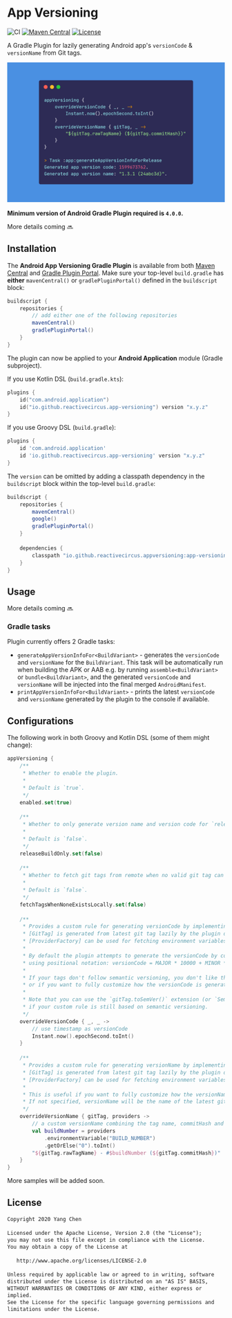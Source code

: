 # App Versioning

![CI](https://github.com/ReactiveCircus/app-versioning/workflows/CI/badge.svg)
[![Maven Central](https://maven-badges.herokuapp.com/maven-central/io.github.reactivecircus.appversioning/app-versioning-gradle-plugin/badge.svg)](https://search.maven.org/search?q=g:io.github.reactivecircus.appversioning)
[![License](https://img.shields.io/badge/License-Apache%202.0-blue.svg)](https://opensource.org/licenses/Apache-2.0)

A Gradle Plugin for lazily generating Android app's `versionCode` & `versionName` from Git tags.

![App Versioning](docs/images/sample.png)

**Minimum version of Android Gradle Plugin required is `4.0.0`.**

More details coming :soon:

## Installation

The **Android App Versioning Gradle Plugin** is available from both [Maven Central](https://search.maven.org/artifact/io.github.reactivecircus.appversioning/app-versioning-gradle-plugin) and [Gradle Plugin Portal](https://plugins.gradle.org/plugin/io.github.reactivecircus.app-versioning). Make sure your top-level `build.gradle` has **either** `mavenCentral()` or `gradlePluginPortal()` defined in the `buildscript` block:

```groovy
buildscript {
    repositories {
        // add either one of the following repositories
        mavenCentral()
        gradlePluginPortal()
    }
}
```

The plugin can now be applied to your **Android Application** module (Gradle subproject).

If you use Kotlin DSL (`build.gradle.kts`):

```kotlin
plugins {
    id("com.android.application")
    id("io.github.reactivecircus.app-versioning") version "x.y.z"
}
```

If you use Groovy DSL (`build.gradle`):

```groovy
plugins {
    id 'com.android.application'
    id 'io.github.reactivecircus.app-versioning' version "x.y.z"
}
```

The `version` can be omitted by adding a classpath dependency in the `buildscript` block within the top-level `build.gradle`:

```groovy
buildscript {
    repositories {
        mavenCentral()
        google()
        gradlePluginPortal()
    }

    dependencies {
        classpath "io.github.reactivecircus.appversioning:app-versioning-gradle-plugin:x.y.z"
    }
}
```

## Usage

More details coming :soon:

### Gradle tasks

Plugin currently offers 2 Gradle tasks:

- `generateAppVersionInfoFor<BuildVariant>` - generates the `versionCode` and `versionName` for the `BuildVariant`. This task will be automatically run when building the APK or AAB e.g. by running `assemble<BuildVariant>` or `bundle<BuildVariant>`, and the generated `versionCode` and `versionName` will be injected into the final merged `AndroidManifest`.
- `printAppVersionInfoFor<BuildVariant>` - prints the latest `versionCode` and `versionName` generated by the plugin to the console if available.

## Configurations

The following work in both Groovy and Kotlin DSL (some of them might change):

```kotlin
appVersioning {
    /**
     * Whether to enable the plugin.
     *
     * Default is `true`.
     */
    enabled.set(true)

    /**
     * Whether to only generate version name and version code for `release` builds.
     *
     * Default is `false`.
     */
    releaseBuildOnly.set(false)

    /**
     * Whether to fetch git tags from remote when no valid git tag can be found locally.
     *
     * Default is `false`.
     */
    fetchTagsWhenNoneExistsLocally.set(false)

    /**
     * Provides a custom rule for generating versionCode by implementing a [GitTag], [ProviderFactory] -> Int lambda.
     * [GitTag] is generated from latest git tag lazily by the plugin during task execution.
     * [ProviderFactory] can be used for fetching environment variables, Gradle and system properties.
     *
     * By default the plugin attempts to generate the versionCode by converting a SemVer compliant tag to an integer
     * using positional notation: versionCode = MAJOR * 10000 + MINOR * 100 + PATCH
     *
     * If your tags don't follow semantic versioning, you don't like the default formula used to convert a SemVer tag to versionCode,
     * or if you want to fully customize how the versionCode is generated, you can implement this lambda to provide your own versionCode generation rule.
     *
     * Note that you can use the `gitTag.toSemVer()` extension (or `SemVer.fromGitTag(gitTag)` if you use groovy) to get a type-safe `SemVer` model
     * if your custom rule is still based on semantic versioning.
     */
    overrideVersionCode { _, _ ->
        // use timestamp as versionCode
        Instant.now().epochSecond.toInt()
    }

    /**
     * Provides a custom rule for generating versionName by implementing a [GitTag], [ProviderFactory] -> String lambda.
     * [GitTag] is generated from latest git tag lazily by the plugin during task execution.
     * [ProviderFactory] can be used for fetching environment variables, Gradle and system properties.
     *
     * This is useful if you want to fully customize how the versionName is generated.
     * If not specified, versionName will be the name of the latest git tag.
     */
    overrideVersionName { gitTag, providers ->
        // a custom versionName combining the tag name, commitHash and an environment variable
        val buildNumber = providers
            .environmentVariable("BUILD_NUMBER")
            .getOrElse("0").toInt()
        "${gitTag.rawTagName} - #$buildNumber (${gitTag.commitHash})"
    }
}
```

More samples will be added soon.

## License

```
Copyright 2020 Yang Chen

Licensed under the Apache License, Version 2.0 (the "License");
you may not use this file except in compliance with the License.
You may obtain a copy of the License at

   http://www.apache.org/licenses/LICENSE-2.0

Unless required by applicable law or agreed to in writing, software
distributed under the License is distributed on an "AS IS" BASIS,
WITHOUT WARRANTIES OR CONDITIONS OF ANY KIND, either express or implied.
See the License for the specific language governing permissions and
limitations under the License.
```
